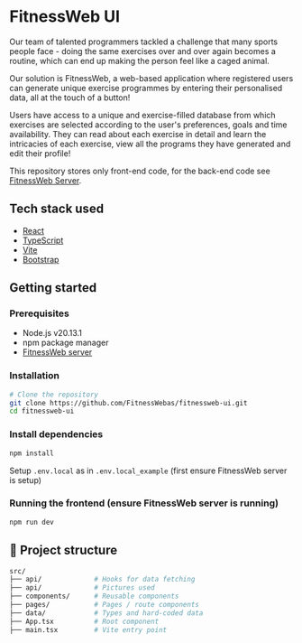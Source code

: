 # FitnessWeb UI

Our team of talented programmers tackled a challenge that many sports people face - doing the same exercises over and over again becomes a routine, which can end up making the person feel like a caged animal.

Our solution is FitnessWeb, a web-based application where registered users can generate unique exercise programmes by entering their personalised data, all at the touch of a button!

Users have access to a unique and exercise-filled database from which exercises are selected according to the user's preferences, goals and time availability. They can read about each exercise in detail and learn the intricacies of each exercise, view all the programs they have generated and edit their profile!

This repository stores only front-end code, for the back-end code see [FitnessWeb Server](https://github.com/FitnessWebas/fitnessweb-server).

## Tech stack used

- [React](https://reactjs.org/)
- [TypeScript](https://www.typescriptlang.org/)
- [Vite](https://vitejs.dev/)
- [Bootstrap](https://getbootstrap.com/)

## Getting started

### Prerequisites

- Node.js v20.13.1
- npm package manager
- [FitnessWeb server](https://github.com/FitnessWebas/fitnessweb-server)

### Installation

```bash
# Clone the repository
git clone https://github.com/FitnessWebas/fitnessweb-ui.git
cd fitnessweb-ui
```

### Install dependencies
```bash
npm install
```

Setup `.env.local` as in `.env.local_example` (first ensure FitnessWeb server is setup)

### Running the frontend (ensure FitnessWeb server is running)
```bash
npm run dev
```
## 📁 Project structure
```bash
src/
├── api/             # Hooks for data fetching
├── api/             # Pictures used
├── components/      # Reusable components
├── pages/           # Pages / route components
├── data/            # Types and hard-coded data
├── App.tsx          # Root component
├── main.tsx         # Vite entry point
```

